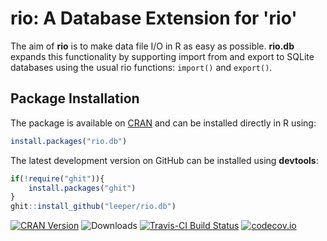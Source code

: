 # rio: A Database Extension for 'rio' #

The aim of **rio** is to make data file I/O in R as easy as possible. **rio.db** expands this functionality by supporting import from and export to SQLite databases using the usual rio functions: `import()` and `export()`.

## Package Installation ##

The package is available on [CRAN](http://cran.r-project.org/web/packages/rio.db/) and can be installed directly in R using:

```R
install.packages("rio.db")
```

The latest development version on GitHub can be installed using **devtools**:

```R
if(!require("ghit")){
    install.packages("ghit")
}
ghit::install_github("leeper/rio.db")
```

[![CRAN Version](http://www.r-pkg.org/badges/version/rio.db)](http://cran.r-project.org/package=rio.db)
![Downloads](http://cranlogs.r-pkg.org/badges/rio.db)
[![Travis-CI Build Status](https://travis-ci.org/leeper/rio.db.png?branch=master)](https://travis-ci.org/leeper/rio.db)
[![codecov.io](http://codecov.io/github/leeper/rio.db/coverage.svg?branch=master)](http://codecov.io/github/leeper/rio.db?branch=master)

